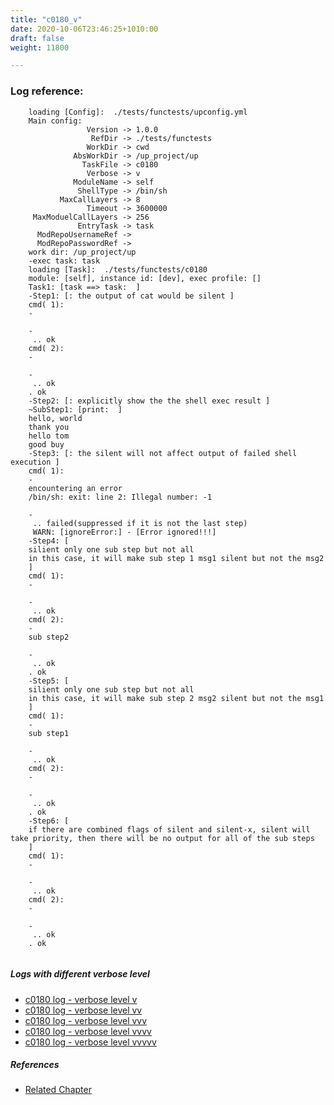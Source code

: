 ```yaml
---
title: "c0180_v"
date: 2020-10-06T23:46:25+1010:00
draft: false
weight: 11800

---
```


### Log reference: <no value>

```
    loading [Config]:  ./tests/functests/upconfig.yml
    Main config:
                 Version -> 1.0.0
                  RefDir -> ./tests/functests
                 WorkDir -> cwd
              AbsWorkDir -> /up_project/up
                TaskFile -> c0180
                 Verbose -> v
              ModuleName -> self
               ShellType -> /bin/sh
           MaxCallLayers -> 8
                 Timeout -> 3600000
     MaxModuelCallLayers -> 256
               EntryTask -> task
      ModRepoUsernameRef -> 
      ModRepoPasswordRef -> 
    work dir: /up_project/up
    -exec task: task
    loading [Task]:  ./tests/functests/c0180
    module: [self], instance id: [dev], exec profile: []
    Task1: [task ==> task:  ]
    -Step1: [: the output of cat would be silent ]
    cmd( 1):
    -
    
    -
     .. ok
    cmd( 2):
    -
    
    -
     .. ok
    . ok
    -Step2: [: explicitly show the the shell exec result ]
    ~SubStep1: [print:  ]
    hello, world
    thank you
    hello tom
    good buy
    -Step3: [: the silent will not affect output of failed shell execution ]
    cmd( 1):
    -
    encountering an error
    /bin/sh: exit: line 2: Illegal number: -1
    
    -
     .. failed(suppressed if it is not the last step)
     WARN: [ignoreError:] - [Error ignored!!!]
    -Step4: [
    silient only one sub step but not all
    in this case, it will make sub step 1 msg1 silent but not the msg2
    ]
    cmd( 1):
    -
    
    -
     .. ok
    cmd( 2):
    -
    sub step2
    
    -
     .. ok
    . ok
    -Step5: [
    silient only one sub step but not all
    in this case, it will make sub step 2 msg2 silent but not the msg1
    ]
    cmd( 1):
    -
    sub step1
    
    -
     .. ok
    cmd( 2):
    -
    
    -
     .. ok
    . ok
    -Step6: [
    if there are combined flags of silent and silent-x, silent will take priority, then there will be no output for all of the sub steps
    ]
    cmd( 1):
    -
    
    -
     .. ok
    cmd( 2):
    -
    
    -
     .. ok
    . ok
    
```

##### Logs with different verbose level
* [c0180 log - verbose level v](../../logs/c0180_v)
* [c0180 log - verbose level vv](../../logs/c0180_vv)
* [c0180 log - verbose level vvv](../../logs/c0180_vvv)
* [c0180 log - verbose level vvvv](../../logs/c0180_vvvv)
* [c0180 log - verbose level vvvvv](../../logs/c0180_vvvvv)

##### References
* [Related Chapter](../../shell-func/c0180)
